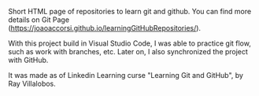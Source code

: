 Short HTML page of repositories to learn git and github. You can find more details on Git Page (https://joaoaccorsi.github.io/learningGitHubRepositories/).

With this project build in Visual Studio Code, I was able to practice git flow, such as work with branches, etc.
Later on, I also synchronized the project with GitHub.

It was made as of Linkedin Learning curse "Learning Git and GitHub", by Ray Villalobos.
